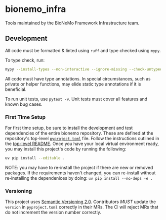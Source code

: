 # bionemo_infra
Tools maintained by the BioNeMo Framework Infrastructure team.


## Development
All code must be formatted & linted using `ruff` and type checked using `mypy`.

To type check, run:
```bash
mypy --install-types --non-interactive --ignore-missing --check-untyped-defs .
```

All code must have type annotations. In special circumstances, such as private or helper functions, may elide static
type annotations if it is beneficial.

To run unit tests, use `pytest -v`. Unit tests must cover all features and known bug cases.

### First Time Setup
For first time setup, be sure to install the development and test dependencies of the entire bionemo repository.
These are defined at the repository's top-level [`pyproject.toml`](../../pyproject.toml) file. Follow the instructions
outlined in the [top-level README](../../README.md). Once you have your local virtual environment ready, you may
install this project's code by running the following:
```bash
uv pip install --editable .
```

NOTE: you may have to re-install the project if there are new or removed packages. If the requirements haven't changed,
      you can re-install without re-installing the dependenices by doing: `uv pip install --no-deps -e .`

### Versioning
This project uses [Semantic Versioning 2.0](https://semver.org/). Contributors *MUST* update the `version` in
`pyproject.toml` correctly in their MRs. The CI will reject MRs that do not increment the version number correctly.
